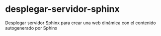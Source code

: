 # desplegar-servidor-sphinx
Desplegar servidor Sphinx para crear una web dinámica con el contenido autogenerado por Sphinx
